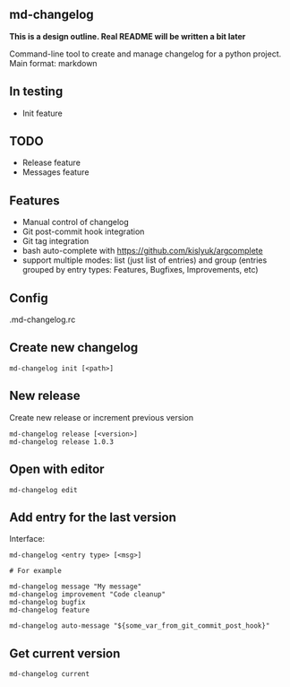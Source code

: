 md-changelog
------------

**This is a design outline. Real README will be written a bit later**

Command-line tool to create and manage changelog for a python project.
Main format: markdown
## In testing

* Init feature


## TODO

* Release feature
* Messages feature

## Features

* Manual control of changelog
* Git post-commit hook integration
* Git tag integration
* bash auto-complete with https://github.com/kislyuk/argcomplete
* support multiple modes: list (just list of entries) and group (entries grouped by entry types: Features, Bugfixes, Improvements, etc)

## Config

.md-changelog.rc


## Create new changelog

    md-changelog init [<path>]

## New release

Create new release or increment previous version

    md-changelog release [<version>]
    md-changelog release 1.0.3
    
## Open with editor

    md-changelog edit
    
    
## Add entry for the last version

Interface:

    md-changelog <entry type> [<msg>]
    
    # For example
    
    md-changelog message "My message"
    md-changelog improvement "Code cleanup"
    md-changelog bugfix
    md-changelog feature
    
    md-changelog auto-message "${some_var_from_git_commit_post_hook}"
    

## Get current version

    md-changelog current
